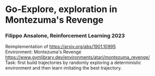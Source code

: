 # Go-Explore, exploration in Montezuma's Revenge
### Filippo Ansalone, Reinforcement Learning 2023

Reimplementation of https://arxiv.org/abs/1901.10995  
Environment: Montezuma's Revenge https://www.gymlibrary.dev/environments/atari/montezuma_revenge/  
Task: first build trajectories by randomly exploring a deterministic environment and then learn imitating the best trajectory.